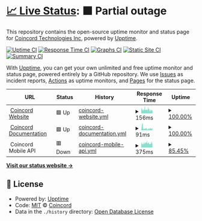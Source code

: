 # [📈 Live Status](https://https://www.coincord.co): <!--live status--> **🟧 Partial outage**

This repository contains the open-source uptime monitor and status page for [Coincord Technologies Inc](https://coincord.co), powered by [Upptime](https://github.com/upptime/upptime).

[![Uptime CI](https://github.com/Coincord/coincord-status/workflows/Uptime%20CI/badge.svg)](https://github.com/Coincord/coincord-status/actions?query=workflow%3A%22Uptime+CI%22)
[![Response Time CI](https://github.com/Coincord/coincord-status/workflows/Response%20Time%20CI/badge.svg)](https://github.com/Coincord/coincord-status/actions?query=workflow%3A%22Response+Time+CI%22)
[![Graphs CI](https://github.com/Coincord/coincord-status/workflows/Graphs%20CI/badge.svg)](https://github.com/Coincord/coincord-status/actions?query=workflow%3A%22Graphs+CI%22)
[![Static Site CI](https://github.com/Coincord/coincord-status/workflows/Static%20Site%20CI/badge.svg)](https://github.com/Coincord/coincord-status/actions?query=workflow%3A%22Static+Site+CI%22)
[![Summary CI](https://github.com/Coincord/coincord-status/workflows/Summary%20CI/badge.svg)](https://github.com/Coincord/coincord-status/actions?query=workflow%3A%22Summary+CI%22)

With [Upptime](https://upptime.js.org), you can get your own unlimited and free uptime monitor and status page, powered entirely by a GitHub repository. We use [Issues](https://github.com/upptime/upptime/issues) as incident reports, [Actions](https://github.com/Coincor/coincord-status/actions) as uptime monitors, and [Pages](https://https://www.coincord.co) for the status page.

<!--start: status pages-->
<!-- This summary is generated by Upptime (https://github.com/upptime/upptime) -->
<!-- Do not edit this manually, your changes will be overwritten -->
<!-- prettier-ignore -->
| URL | Status | History | Response Time | Uptime |
| --- | ------ | ------- | ------------- | ------ |
| <img alt="" src="https://coincord.co/images/favicon.ico" height="13"> [Coincord Website](https://www.coincord.co) | 🟩 Up | [coincord-website.yml](https://github.com/coincord/coincord-status/commits/HEAD/history/coincord-website.yml) | <details><summary><img alt="Response time graph" src="./graphs/coincord-website/response-time-week.png" height="20"> 156ms</summary><br><a href="https://status.coincord.co/history/coincord-website"><img alt="Response time 156" src="https://img.shields.io/endpoint?url=https%3A%2F%2Fraw.githubusercontent.com%2Fcoincord%2Fcoincord-status%2FHEAD%2Fapi%2Fcoincord-website%2Fresponse-time.json"></a><br><a href="https://status.coincord.co/history/coincord-website"><img alt="24-hour response time 148" src="https://img.shields.io/endpoint?url=https%3A%2F%2Fraw.githubusercontent.com%2Fcoincord%2Fcoincord-status%2FHEAD%2Fapi%2Fcoincord-website%2Fresponse-time-day.json"></a><br><a href="https://status.coincord.co/history/coincord-website"><img alt="7-day response time 156" src="https://img.shields.io/endpoint?url=https%3A%2F%2Fraw.githubusercontent.com%2Fcoincord%2Fcoincord-status%2FHEAD%2Fapi%2Fcoincord-website%2Fresponse-time-week.json"></a><br><a href="https://status.coincord.co/history/coincord-website"><img alt="30-day response time 156" src="https://img.shields.io/endpoint?url=https%3A%2F%2Fraw.githubusercontent.com%2Fcoincord%2Fcoincord-status%2FHEAD%2Fapi%2Fcoincord-website%2Fresponse-time-month.json"></a><br><a href="https://status.coincord.co/history/coincord-website"><img alt="1-year response time 156" src="https://img.shields.io/endpoint?url=https%3A%2F%2Fraw.githubusercontent.com%2Fcoincord%2Fcoincord-status%2FHEAD%2Fapi%2Fcoincord-website%2Fresponse-time-year.json"></a></details> | <details><summary><a href="https://status.coincord.co/history/coincord-website">100.00%</a></summary><a href="https://status.coincord.co/history/coincord-website"><img alt="All-time uptime 100.00%" src="https://img.shields.io/endpoint?url=https%3A%2F%2Fraw.githubusercontent.com%2Fcoincord%2Fcoincord-status%2FHEAD%2Fapi%2Fcoincord-website%2Fuptime.json"></a><br><a href="https://status.coincord.co/history/coincord-website"><img alt="24-hour uptime 100.00%" src="https://img.shields.io/endpoint?url=https%3A%2F%2Fraw.githubusercontent.com%2Fcoincord%2Fcoincord-status%2FHEAD%2Fapi%2Fcoincord-website%2Fuptime-day.json"></a><br><a href="https://status.coincord.co/history/coincord-website"><img alt="7-day uptime 100.00%" src="https://img.shields.io/endpoint?url=https%3A%2F%2Fraw.githubusercontent.com%2Fcoincord%2Fcoincord-status%2FHEAD%2Fapi%2Fcoincord-website%2Fuptime-week.json"></a><br><a href="https://status.coincord.co/history/coincord-website"><img alt="30-day uptime 100.00%" src="https://img.shields.io/endpoint?url=https%3A%2F%2Fraw.githubusercontent.com%2Fcoincord%2Fcoincord-status%2FHEAD%2Fapi%2Fcoincord-website%2Fuptime-month.json"></a><br><a href="https://status.coincord.co/history/coincord-website"><img alt="1-year uptime 100.00%" src="https://img.shields.io/endpoint?url=https%3A%2F%2Fraw.githubusercontent.com%2Fcoincord%2Fcoincord-status%2FHEAD%2Fapi%2Fcoincord-website%2Fuptime-year.json"></a></details>
| <img alt="" src="https://coincord.co/images/favicon.ico" height="13"> [Coincord Documentation](https://developers.coincord.co) | 🟩 Up | [coincord-documentation.yml](https://github.com/coincord/coincord-status/commits/HEAD/history/coincord-documentation.yml) | <details><summary><img alt="Response time graph" src="./graphs/coincord-documentation/response-time-week.png" height="20"> 91ms</summary><br><a href="https://status.coincord.co/history/coincord-documentation"><img alt="Response time 91" src="https://img.shields.io/endpoint?url=https%3A%2F%2Fraw.githubusercontent.com%2Fcoincord%2Fcoincord-status%2FHEAD%2Fapi%2Fcoincord-documentation%2Fresponse-time.json"></a><br><a href="https://status.coincord.co/history/coincord-documentation"><img alt="24-hour response time 126" src="https://img.shields.io/endpoint?url=https%3A%2F%2Fraw.githubusercontent.com%2Fcoincord%2Fcoincord-status%2FHEAD%2Fapi%2Fcoincord-documentation%2Fresponse-time-day.json"></a><br><a href="https://status.coincord.co/history/coincord-documentation"><img alt="7-day response time 91" src="https://img.shields.io/endpoint?url=https%3A%2F%2Fraw.githubusercontent.com%2Fcoincord%2Fcoincord-status%2FHEAD%2Fapi%2Fcoincord-documentation%2Fresponse-time-week.json"></a><br><a href="https://status.coincord.co/history/coincord-documentation"><img alt="30-day response time 91" src="https://img.shields.io/endpoint?url=https%3A%2F%2Fraw.githubusercontent.com%2Fcoincord%2Fcoincord-status%2FHEAD%2Fapi%2Fcoincord-documentation%2Fresponse-time-month.json"></a><br><a href="https://status.coincord.co/history/coincord-documentation"><img alt="1-year response time 91" src="https://img.shields.io/endpoint?url=https%3A%2F%2Fraw.githubusercontent.com%2Fcoincord%2Fcoincord-status%2FHEAD%2Fapi%2Fcoincord-documentation%2Fresponse-time-year.json"></a></details> | <details><summary><a href="https://status.coincord.co/history/coincord-documentation">100.00%</a></summary><a href="https://status.coincord.co/history/coincord-documentation"><img alt="All-time uptime 100.00%" src="https://img.shields.io/endpoint?url=https%3A%2F%2Fraw.githubusercontent.com%2Fcoincord%2Fcoincord-status%2FHEAD%2Fapi%2Fcoincord-documentation%2Fuptime.json"></a><br><a href="https://status.coincord.co/history/coincord-documentation"><img alt="24-hour uptime 100.00%" src="https://img.shields.io/endpoint?url=https%3A%2F%2Fraw.githubusercontent.com%2Fcoincord%2Fcoincord-status%2FHEAD%2Fapi%2Fcoincord-documentation%2Fuptime-day.json"></a><br><a href="https://status.coincord.co/history/coincord-documentation"><img alt="7-day uptime 100.00%" src="https://img.shields.io/endpoint?url=https%3A%2F%2Fraw.githubusercontent.com%2Fcoincord%2Fcoincord-status%2FHEAD%2Fapi%2Fcoincord-documentation%2Fuptime-week.json"></a><br><a href="https://status.coincord.co/history/coincord-documentation"><img alt="30-day uptime 100.00%" src="https://img.shields.io/endpoint?url=https%3A%2F%2Fraw.githubusercontent.com%2Fcoincord%2Fcoincord-status%2FHEAD%2Fapi%2Fcoincord-documentation%2Fuptime-month.json"></a><br><a href="https://status.coincord.co/history/coincord-documentation"><img alt="1-year uptime 100.00%" src="https://img.shields.io/endpoint?url=https%3A%2F%2Fraw.githubusercontent.com%2Fcoincord%2Fcoincord-status%2FHEAD%2Fapi%2Fcoincord-documentation%2Fuptime-year.json"></a></details>
| <img alt="" src="https://coincord.co/images/favicon.ico" height="13"> Coincord Mobile API | 🟥 Down | [coincord-mobile-api.yml](https://github.com/coincord/coincord-status/commits/HEAD/history/coincord-mobile-api.yml) | <details><summary><img alt="Response time graph" src="./graphs/coincord-mobile-api/response-time-week.png" height="20"> 375ms</summary><br><a href="https://status.coincord.co/history/coincord-mobile-api"><img alt="Response time 375" src="https://img.shields.io/endpoint?url=https%3A%2F%2Fraw.githubusercontent.com%2Fcoincord%2Fcoincord-status%2FHEAD%2Fapi%2Fcoincord-mobile-api%2Fresponse-time.json"></a><br><a href="https://status.coincord.co/history/coincord-mobile-api"><img alt="24-hour response time 315" src="https://img.shields.io/endpoint?url=https%3A%2F%2Fraw.githubusercontent.com%2Fcoincord%2Fcoincord-status%2FHEAD%2Fapi%2Fcoincord-mobile-api%2Fresponse-time-day.json"></a><br><a href="https://status.coincord.co/history/coincord-mobile-api"><img alt="7-day response time 375" src="https://img.shields.io/endpoint?url=https%3A%2F%2Fraw.githubusercontent.com%2Fcoincord%2Fcoincord-status%2FHEAD%2Fapi%2Fcoincord-mobile-api%2Fresponse-time-week.json"></a><br><a href="https://status.coincord.co/history/coincord-mobile-api"><img alt="30-day response time 375" src="https://img.shields.io/endpoint?url=https%3A%2F%2Fraw.githubusercontent.com%2Fcoincord%2Fcoincord-status%2FHEAD%2Fapi%2Fcoincord-mobile-api%2Fresponse-time-month.json"></a><br><a href="https://status.coincord.co/history/coincord-mobile-api"><img alt="1-year response time 375" src="https://img.shields.io/endpoint?url=https%3A%2F%2Fraw.githubusercontent.com%2Fcoincord%2Fcoincord-status%2FHEAD%2Fapi%2Fcoincord-mobile-api%2Fresponse-time-year.json"></a></details> | <details><summary><a href="https://status.coincord.co/history/coincord-mobile-api">85.45%</a></summary><a href="https://status.coincord.co/history/coincord-mobile-api"><img alt="All-time uptime 85.45%" src="https://img.shields.io/endpoint?url=https%3A%2F%2Fraw.githubusercontent.com%2Fcoincord%2Fcoincord-status%2FHEAD%2Fapi%2Fcoincord-mobile-api%2Fuptime.json"></a><br><a href="https://status.coincord.co/history/coincord-mobile-api"><img alt="24-hour uptime 100.00%" src="https://img.shields.io/endpoint?url=https%3A%2F%2Fraw.githubusercontent.com%2Fcoincord%2Fcoincord-status%2FHEAD%2Fapi%2Fcoincord-mobile-api%2Fuptime-day.json"></a><br><a href="https://status.coincord.co/history/coincord-mobile-api"><img alt="7-day uptime 85.45%" src="https://img.shields.io/endpoint?url=https%3A%2F%2Fraw.githubusercontent.com%2Fcoincord%2Fcoincord-status%2FHEAD%2Fapi%2Fcoincord-mobile-api%2Fuptime-week.json"></a><br><a href="https://status.coincord.co/history/coincord-mobile-api"><img alt="30-day uptime 85.45%" src="https://img.shields.io/endpoint?url=https%3A%2F%2Fraw.githubusercontent.com%2Fcoincord%2Fcoincord-status%2FHEAD%2Fapi%2Fcoincord-mobile-api%2Fuptime-month.json"></a><br><a href="https://status.coincord.co/history/coincord-mobile-api"><img alt="1-year uptime 85.45%" src="https://img.shields.io/endpoint?url=https%3A%2F%2Fraw.githubusercontent.com%2Fcoincord%2Fcoincord-status%2FHEAD%2Fapi%2Fcoincord-mobile-api%2Fuptime-year.json"></a></details>

<!--end: status pages-->

[**Visit our status website →**](https://coincord.github.io/coincord-status/)

## 📄 License

- Powered by: [Upptime](https://github.com/upptime/upptime)
- Code: [MIT](./LICENSE) © [Coincord](https://coincord.co)
- Data in the `./history` directory: [Open Database License](https://opendatacommons.org/licenses/odbl/1-0/)
